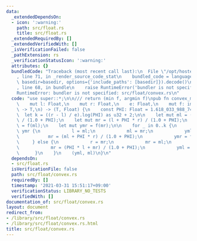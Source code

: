 ```yaml
---
data:
  _extendedDependsOn:
  - icon: ':warning:'
    path: src/float.rs
    title: src/float.rs
  _extendedRequiredBy: []
  _extendedVerifiedWith: []
  _isVerificationFailed: false
  _pathExtension: rs
  _verificationStatusIcon: ':warning:'
  attributes: {}
  bundledCode: "Traceback (most recent call last):\n  File \"/opt/hostedtoolcache/Python/3.9.2/x64/lib/python3.9/site-packages/onlinejudge_verify/documentation/build.py\"\
    , line 71, in _render_source_code_stat\n    bundled_code = language.bundle(stat.path,\
    \ basedir=basedir, options={'include_paths': [basedir]}).decode()\n  File \"/opt/hostedtoolcache/Python/3.9.2/x64/lib/python3.9/site-packages/onlinejudge_verify/languages/user_defined.py\"\
    , line 68, in bundle\n    raise RuntimeError('bundler is not specified: {}'.format(path.as_posix()))\n\
    RuntimeError: bundler is not specified: src/float/convex.rs\n"
  code: "use super::*;\n\n/// return (min f, argmin f)\npub fn convex_min<T: PartialOrd>(\n\
    \    mut l: Float,\n    mut r: Float,\n    e: Float,\n    mut f: impl FnMut(Float)\
    \ -> T,\n) -> (T, Float) {\n    const PHI: Float = 1.618_033_988_749_895;\n  \
    \  let k = ((r - l) / e).log(PHI) as u32 + 2;\n\n    let mut ml = (PHI * l + r)\
    \ / (1.0 + PHI);\n    let mut mr = (l + PHI * r) / (1.0 + PHI);\n    let mut yml\
    \ = f(ml);\n    let mut ymr = f(mr);\n\n    for _ in 0..k {\n        if yml <\
    \ ymr {\n            l = ml;\n            ml = mr;\n            yml = ymr;\n \
    \           mr = (ml + PHI * r) / (1.0 + PHI);\n            ymr = f(mr);\n   \
    \     } else {\n            r = mr;\n            mr = ml;\n            ymr = yml;\n\
    \            mr = (PHI * l + mr) / (1.0 + PHI);\n            yml = f(ml);\n  \
    \      }\n    }\n    (yml, ml)\n}\n"
  dependsOn:
  - src/float.rs
  isVerificationFile: false
  path: src/float/convex.rs
  requiredBy: []
  timestamp: '2021-03-31 15:51:17+09:00'
  verificationStatus: LIBRARY_NO_TESTS
  verifiedWith: []
documentation_of: src/float/convex.rs
layout: document
redirect_from:
- /library/src/float/convex.rs
- /library/src/float/convex.rs.html
title: src/float/convex.rs
---
```

